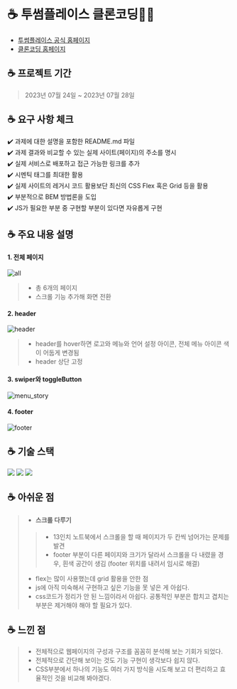 # ☕ **투썸플레이스 클론코딩**🍮✨

- [투썸플레이스 공식 홈페이지](https://www.twosome.co.kr/main.do)
- [클론코딩 홈페이지](https://64c3a5c4c0ad766d12b18d55--snazzy-crisp-cfab80.netlify.app/)

## ☕ **프로젝트 기간**
> 2023년 07월 24일 ~ 2023년 07월 28일

## ☕ **요구 사항 체크**
✔️ 과제에 대한 설명을 포함한 README.md 파일  
✔️ 과제 결과와 비교할 수 있는 실제 사이트(페이지)의 주소를 명시  
✔️ 실제 서비스로 배포하고 접근 가능한 링크를 추가  
✔️ 시멘틱 태그를 최대한 활용  
✔️ 실제 사이트의 레거시 코드 활용보단 최신의 CSS Flex 혹은 Grid 등을 활용  
✔️ 부분적으로 BEM 방법론을 도입  
✔️ JS가 필요한 부분 중 구현할 부분이 있다면 자유롭게 구현

## ☕ **주요 내용 설명**
#### 1. 전체 페이지
![all](https://github.com/moonyah/moonyah.github.io/assets/51106050/99b54601-1076-43b2-9cc2-9e1847a0a5b0)
> - 총 6개의 페이지
>- 스크롤 기능 추가해 화면 전환

#### **2. header**
![header](https://github.com/moonyah/moonyah.github.io/assets/51106050/19c3e89c-0f14-40f3-995d-7318c13de623)
> - header를 hover하면 로고와 메뉴와 언어 설정 아이콘, 전체 메뉴 아이콘 색이 어둡게 변경됨
> - header 상단 고정

#### **3. swiper와 toggleButton**
![menu_story](https://github.com/moonyah/moonyah.github.io/assets/51106050/86369778-b063-455d-8d7f-90c658f357d9)

#### **4. footer**
![footer](https://github.com/moonyah/moonyah.github.io/assets/51106050/15ef8658-bfe9-43d9-89fd-ebb6935ea948)


## ☕ **기술 스택**
<img src="https://img.shields.io/badge/html5-E34F26?style=for-the-badge&logo=html5&logoColor=white">

<img src="https://img.shields.io/badge/css3-1572B6?style=for-the-badge&logo=css3&logoColor=white">

<img src="https://img.shields.io/badge/JavaScript-F7DF1E?style=for-the-badge&logo=JavaScript&logoColor=white">


## ☕ **아쉬운 점**
> - #### 스크롤 다루기
>>- 13인치 노트북에서 스크롤을 할 때 페이지가 두 칸씩 넘어가는 문제를 발견
>>- footer 부분이 다른 페이지와 크기가 달라서 스크롤을 다 내렸을 경우, 흰색 공간이 생김 (footer 위치를 내려서 임시로 해결)
> - flex는 많이 사용했는데 grid 활용을 안한 점
> - js에 아직 미숙해서 구현하고 싶은 기능을 못 넣은 게 아쉽다. 
> - css코드가 정리가 안 된 느낌이라서 아쉽다. 공통적인 부분은 합치고 겹치는 부분은 제거해야 해야 할 필요가 있다.

## ☕ **느낀 점**
> - 전체적으로 웹페이지의 구성과 구조를 꼼꼼히 분석해 보는 기회가 되었다. 
> - 전체적으로 간단해 보이는 것도 기능 구현이 생각보다 쉽지 않다.  
> - CSS부분에서 하나의 기능도 여러 가지 방식을 시도해 보고 더 편리하고 효율적인 것을 비교해 봐야겠다.


